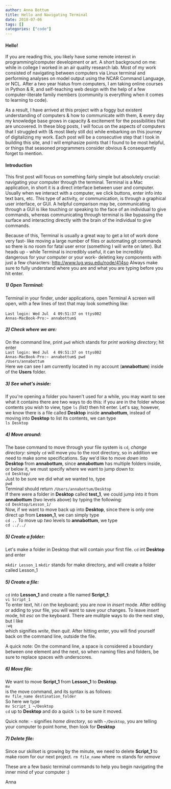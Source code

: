 ```yaml
---
author: Anna Bottum
title: Hello and Navigating Terminal
date: 2018-07-06
tags: []
categories: ["code"]
---
```


#### Hello!

If you are reading this, you likely have some remote interest in programming/computer development or art. A short background on me: while in college I worked in an air quality research lab. Most of my work consisted of navigating between computers via Linux terminal and performing analyses on model output using the NCAR Command Language, or NCL. After a two year hiatus from computers, I am taking online courses in Python & R, and self-teaching web design with the help of a few computer-literate family members (community is everything when it comes to learning to code).

As a result, I have arrived at this project with a foggy but existent understanding of computers & how to communicate with them, & every day my knowledge base grows in capacity & excitement for the possibilities that are uncovered. In these blog posts, I will focus on the aspects of computers that I struggled with (& most likely still do) while embarking on this journey of digitalizing my work. Each post will be a consecutive step that I took in building this site, and I will emphasize points that I found to be most helpful, or things that seasoned programmers consider obvious & consequently forget to mention.

#### Introduction
This first post will focus on something fairly simple but absolutely crucial: navigating your computer through the terminal. Terminal is a Mac application, in short it is a direct interface between user and computer. Usually when we interact with a computer, we click buttons, enter info into text bars, etc. This type of activity, or communication, is through a graphical user interface, or GUI. A helpful comparison may be, communicating through a GUI is like touching or speaking to the face of an individual to give commands, whereas communicating through terminal is like bypassing the surface and interacting directly with the brain of the individual to give commands.

Because of this, Terminal is usually a great way to get a lot of work done very fast- like moving a large number of files or automating git commands so there is no room for fatal user error (something I will write on later). But heads up - while Terminal is incredibly useful, it can be incredibly dangerous for your computer or your work- deleting key components with just a few characters: http://www.lug.wsu.edu/node/414so Always make sure to fully understand where you are and what you are typing before you hit enter.

##### 1) Open Terminal:
Terminal in your finder, under applications, open Terminal
A screen will open, with a few lines of text that may look something like:  
<br>
`Last login: Wed Jul  4 09:51:37 on ttys002`  
`Annas-MacBook-Pro:~ annabottum$`  

##### 2) Check where we are:
On the command line, print `pwd` which stands for *print working directory*; hit enter  
`Last login: Wed Jul  4 09:51:37 on ttys002`  
`Annas-MacBook-Pro:~ annabottum$ pwd`  
`/Users/annabottum`  
Here we can see I am currently located in my account (**annabottum**) inside of the **Users** folder.  

##### 3) See what's inside:  
If you're opening a folder you haven't used for a while, you may want to see what it contains there are two ways to do this: if you are in the folder whose contents you wish to view, type `ls` *(list)* then hit enter.
Let's say, however, we know there is a file called **Desktop** inside **annabottum**, instead of moving into **Desktop** to list its contents, we can type  
`ls Desktop`  

##### 4) Move around:
The base command to move through your file system is `cd`, *change directory*: simply `cd` will move you to the root directory, so in addition we need to make some specifications.
Say we'd like to move *down* into **Desktop** from **annabottum**, since **annabottum** has multiple folders inside, or below it, we must specify where we want to jump down to:  
`cd Desktop/`  
Just to be sure we did what we wanted to, type  
`pwd`  
Terminal should return  `/Users/annabottum/Desktop`  
If there were a folder in **Desktop** called **test_1**, we could jump into it from **annabottum** (two levels above) by typing the following:  
`cd Desktop/Lesson_1/`  
Now, if we want to move back up into **Desktop**, since there is only one direct *up* from **Lesson_1**, we can simply type  
`cd ..`
To move up *two* levels to **annabottum**, we type  
`cd ../../`  

##### 5) Create a folder:  
Let's make a folder in Desktop that will contain your first file. `cd` int **Desktop** and enter  

`mkdir Lesson_1`  `mkdir` stands for make directory, and will create a folder called Lesson_1

##### 5) Create a file:  
`cd` into **Lesson_1**
 and create a file named **Script_1**:  
 `vi Script_1`  
 To enter text, hit *i* on the keyboard; you are now in *insert* mode.
 After editing or adding to your file, you will want to save your changes. To leave *insert* mode, hit *esc* on the keyboard.
 There are mulitple ways to do the next step, but I like  
 `:wq`  
 which signifies *write*, then *quit*. After hitting enter, you will find yourself back on the command line, outside the file.

 A quick note: On the command line, a space is considered a boundary between one element and the next, so when naming files and folders, be sure to replace spaces with underscores.

##### 6) Move file:
We want to move **Script_1** from **Lesson_1** to **Desktop**.  
`mv`  
 is the move command, and its syntax is as follows:  
 `mv file_name destination_folder`  
So here we type  
`mv Script_1 ~/Desktop`  
`cd` up to **Desktop** and do a quick `ls` to be sure it moved.

Quick note: `~` signifies *home directory*, so with `~/Desktop`, you are telling your computer to point home, then look for **Desktop**   

##### 7) Delete file:
Since our skillset is growing by the minute, we need to delete **Script_1** to make room for our next project.
`rm file_name`  where `rm` stands for *remove*

These are a few basic terminal commands to help you begin navigating the inner mind of your computer :)

Anna
